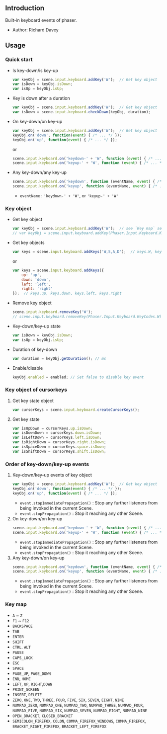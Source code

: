 ## Introduction

Built-in keyboard events of phaser.

- Author: Richard Davey

## Usage

### Quick start

- Is key-down/is key-up
    ```javascript
    var keyObj = scene.input.keyboard.addKey('W');  // Get key object
    var isDown = keyObj.isDown;
    var isUp = keyObj.isUp;
    ```
- Key is down after a duration
    ```javascript
    var keyObj = scene.input.keyboard.addKey('W');  // Get key object
    var isDown = scene.input.keyboard.checkDown(keyObj, duration);
    ```
- On key-down/on key-up
    ```javascript
    var keyObj = scene.input.keyboard.addKey('W');  // Get key object
    keyObj.on('down', function(event) { /* ... */ });
    keyObj.on('up', function(event) { /* ... */ });
    ```
    or
    ```javascript
    scene.input.keyboard.on('keydown-' + 'W', function (event) { /* ... */ });
    scene.input.keyboard.on('keyup-' + 'W', function (event) { /* ... */ });
    ```
- Any key-down/any key-up
    ```javascript
    scene.input.keyboard.on('keydown', function (eventName, event) { /* ... */ });
    scene.input.keyboard.on('keyup', function (eventName, event) { /* ... */ });
    ```
    - `eventName` : `'keydown-' + 'W'`, or `'keyup-' + 'W'`

### Key object

- Get key object
    ```javascript
    var keyObj = scene.input.keyboard.addKey('W');  // see `Key map` section
    // var keyObj = scene.input.keyboard.addKey(Phaser.Input.Keyboard.KeyCodes.W);
    ```
- Get key objects
    ```javascript
    var keys = scene.input.keyboard.addKeys('W,S,A,D');  // keys.W, keys.S, keys.A, keys.D
    ```
    or
    ```javascript
    var keys = scene.input.keyboard.addKeys({
        up: 'up',
        down: 'down',
        left: 'left',
        right: 'right'
    });  // keys.up, keys.down, keys.left, keys.right
    ```
- Remove key object
    ```javascript
    scene.input.keyboard.removeKey('W');
    // scene.input.keyboard.removeKey(Phaser.Input.Keyboard.KeyCodes.W);
    ```
- Key-down/key-up state
    ```javascript
    var isDown = keyObj.isDown;
    var isUp = keyObj.isUp;
    ```
- Duration of key-down
    ```javascript
    var duration = keyObj.getDuration(); // ms
    ```
- Enable/disable
    ```javascript
    keyObj.enabled = enabled; // Set false to disable key event
    ```

### Key object of cursorkeys

1. Get key state object
    ```javascript
    var cursorKeys = scene.input.keyboard.createCursorKeys();
    ```
1. Get key state
    ```javascript
    var isUpDown = cursorKeys.up.isDown;
    var isDownDown = cursorKeys.down.isDown;
    var isLeftDown = cursorKeys.left.isDown;
    var isRightDown = cursorKeys.right.isDown;
    var isSpaceDown = cursorKeys.space.isDown;
    var isShiftDown = cursorKeys.shift.isDown;
    ```

### Order of key-down/key-up events

1. Key-down/key-up events of key object
    ```javascript
    var keyObj = scene.input.keyboard.addKey('W');  // Get key object
    keyObj.on('down', function(event) { /* ... */ });
    keyObj.on('up', function(event) { /* ... */ });
    ```
    - `event.stopImmediatePropagation()` : Stop any further listeners from being invoked in the current Scene.
    - `event.stopPropagation()` : Stop it reaching any other Scene.
1. On key-down/on key-up
    ```javascript
    scene.input.keyboard.on('keydown-' + 'W', function (event) { /* ... */ });
    scene.input.keyboard.on('keyup-' + 'W', function (event) { /* ... */ });
    ```
    - `event.stopImmediatePropagation()` : Stop any further listeners from being invoked in the current Scene.
    - `event.stopPropagation()` : Stop it reaching any other Scene.    
1. Any key-down/on key-up
    ```javascript
    scene.input.keyboard.on('keydown', function (eventName, event) { /* ... */ });
    scene.input.keyboard.on('keyup', function (eventName, event) { /* ... */ });
    ```
    - `event.stopImmediatePropagation()` : Stop any further listeners from being invoked in the current Scene.
    - `event.stopPropagation()` : Stop it reaching any other Scene.

### Key map

- `A` ~ `Z`
- `F1` ~ `F12`
- `BACKSPACE`
- `TAB`
- `ENTER`
- `SHIFT`
- `CTRL`. `ALT`
- `PAUSE`
- `CAPS_LOCK`
- `ESC`
- `SPACE`
- `PAGE_UP`, `PAGE_DOWN`
- `END`, `HOME`
- `LEFT`, `UP`, `RIGHT`,`DOWN`
- `PRINT_SCREEN`
- `INSERT`, `DELETE`
- `ZERO`, `ONE`, `TWO`, `THREE`, `FOUR`, `FIVE`, `SIX`, `SEVEN`, `EIGHT`, `NINE`
- `NUMPAD_ZERO`, `NUMPAD_ONE`, `NUMPAD_TWO`, `NUMPAD_THREE`, `NUMPAD_FOUR`, `NUMPAD_FIVE`, `NUMPAD_SIX`, `NUMPAD_SEVEN`, `NUMPAD_EIGHT`, `NUMPAD_NINE`
- `OPEN_BRACKET`, `CLOSED_BRACKET`
- `SEMICOLON_FIREFOX`, `COLON`, `COMMA_FIREFOX_WINDOWS`, `COMMA_FIREFOX`, `BRACKET_RIGHT_FIREFOX`, `BRACKET_LEFT_FIREFOX`